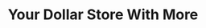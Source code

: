 ---
title: "Your Dollar Store With More"
url: /vancouver/your-dollar-store-with-more/
shop: variety store
---